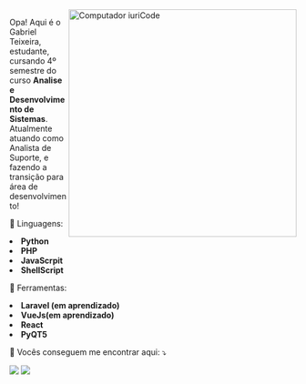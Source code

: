 <img src="https://raw.githubusercontent.com/MicaelliMedeiros/micaellimedeiros/master/image/computer-illustration.png" min-width="400px" max-width="400px" width="400px" align="right" alt="Computador iuriCode">

<p align="left"> 
  Opa! Aqui é o Gabriel Teixeira, estudante, cursando 4º semestre do curso <strong>Analise e Desenvolvimento de Sistemas</strong>.<br>
  Atualmente atuando como Analista de Suporte, e fazendo a transição para área de desenvolvimento!
</p>

<p align="left">
  🦄 Linguagens: <li><strong>Python</strong></li>
  <li><strong>PHP</strong></li>
  <li><strong>JavaScrpit</strong></li>
  <li><strong>ShellScript</strong></li>
 </p>

<p align="left">
  💼 Ferramentas: 
  <li><strong>Laravel (em aprendizado)</strong></li>
  <li><strong>VueJs(em aprendizado)</strong></li>
  <li><strong>React</strong></li>
  <li><strong>PyQT5</strong></li>
</p>

<p align="left">
  💌 Vocês conseguem me encontrar aqui: ⤵️
</p>

<p align="left">
  <a href="#" alt="Gmail">
  <img src="https://img.shields.io/badge/-Gmail-FF0000?style=flat-square&labelColor=FF0000&logo=gmail&logoColor=white&link=gabrielpt25@gmail.com" /></a>

  <a href="#" alt="Linkedin">
  <img src="https://img.shields.io/badge/-Linkedin-0e76a8?style=flat-square&logo=Linkedin&logoColor=white&link=https://www.linkedin.com/in/gabrielpteixeira/" /></a>


